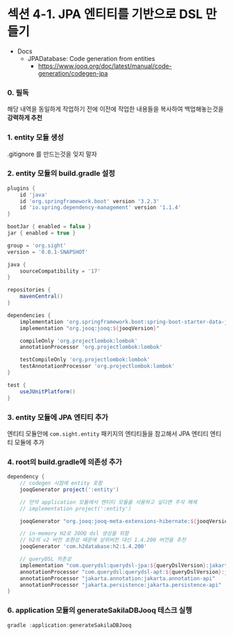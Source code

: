 # 섹션 4-1. JPA 엔티티를 기반으로 DSL 만들기

- Docs
    - JPADatabase: Code generation from entities
        - https://www.jooq.org/doc/latest/manual/code-generation/codegen-jpa

### 0. 필독

해당 내역을 동일하게 작업하기 전에 이전에 작업한 내용들을 복사하여
백업해놓는것을 **강력하게 추천**

### 1. entity 모듈 생성
.gitignore 를 만드는것을 잊지 말자

### 2. entity 모듈의 build.gradle 설정

```groovy
plugins {
    id 'java'
    id 'org.springframework.boot' version '3.2.3'
    id 'io.spring.dependency-management' version '1.1.4'
}

bootJar { enabled = false }
jar { enabled = true }

group = 'org.sight'
version = '0.0.1-SNAPSHOT'

java {
    sourceCompatibility = '17'
}

repositories {
    mavenCentral()
}

dependencies {
    implementation 'org.springframework.boot:spring-boot-starter-data-jpa'
    implementation "org.jooq:jooq:${jooqVersion}"

    compileOnly 'org.projectlombok:lombok'
    annotationProcessor 'org.projectlombok:lombok'

    testCompileOnly 'org.projectlombok:lombok'
    testAnnotationProcessor 'org.projectlombok:lombok'
}

test {
    useJUnitPlatform()
}
```

### 3. entity 모듈에 JPA 엔티티 추가
엔티티 모듈안에 ```com.sight.entity``` 패키지의 엔티티들을 참고해서
JPA 엔티티 엔티티 모듈에 추가

### 4. root의 build.gradle에 의존성 추가

```groovy
dependency {
    // codegen 시점에 entity 포함
    jooqGenerator project(':entity')

    // 만약 application 모듈에서 엔티티 모듈을 사용하고 싶다면 주석 해제
    // implementation project(':entity')

    jooqGenerator "org.jooq:jooq-meta-extensions-hibernate:${jooqVersion}"

    // in-memory H2로 JOOQ dsl 생성을 위함
    // h2의 v2 버전 호환성 때문에 상위버전 대신 1.4.200 버전을 추천
    jooqGenerator 'com.h2database:h2:1.4.200'

    // queryDSL 의존성
    implementation "com.querydsl:querydsl-jpa:${queryDslVersion}:jakarta"
    annotationProcessor "com.querydsl:querydsl-apt:${queryDslVersion}:jakarta"
    annotationProcessor "jakarta.annotation:jakarta.annotation-api"
    annotationProcessor "jakarta.persistence:jakarta.persistence-api"
}
```

### 6. application 모듈의 generateSakilaDBJooq 테스크 실행

```groovy
gradle :application:generateSakilaDBJooq
```

